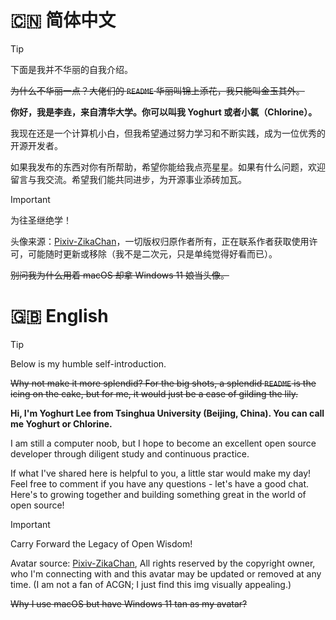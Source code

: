 # 🇨🇳 简体中文

> [!tip]
> 下面是我并不华丽的自我介绍。
> 
> ~~为什么不华丽一点？大佬们的 `README` 华丽叫锦上添花，我只能叫金玉其外。~~

**你好，我是李垚，来自清华大学。你可以叫我 Yoghurt 或者小氯（Chlorine）。**

我现在还是一个计算机小白，但我希望通过努力学习和不断实践，成为一位优秀的开源开发者。

如果我发布的东西对你有所帮助，希望你能给我点亮星星。如果有什么问题，欢迎留言与我交流。希望我们能共同进步，为开源事业添砖加瓦。

> [!important]
> 为往圣继绝学！

头像来源：[Pixiv-ZikaChan](https://www.pixiv.net/artworks/106366043)，一切版权归原作者所有，正在联系作者获取使用许可，可能随时更新或移除（我不是二次元，只是单纯觉得好看而已）。

~~别问我为什么用着 macOS 却拿 Windows 11 娘当头像。~~

# 🇬🇧 English

> [!tip]
> Below is my humble self-introduction.
> 
> ~~Why not make it more splendid? For the big shots, a splendid `README` is the icing on the cake, but for me, it would just be a case of gilding the lily.~~

**Hi, I'm Yoghurt Lee from Tsinghua University (Beijing, China). You can call me Yoghurt or Chlorine.**

I am still a computer noob, but I hope to become an excellent open source developer through diligent study and continuous practice.

If what I've shared here is helpful to you, a little star would make my day! Feel free to comment if you have any questions - let's have a good chat. Here's to growing together and building something great in the world of open source!

> [!important]
> Carry Forward the Legacy of Open Wisdom!

Avatar source: [Pixiv-ZikaChan](https://www.pixiv.net/artworks/106366043), All rights reserved by the copyright owner, who I'm connecting with and this avatar may be updated or removed at any time. (I am not a fan of ACGN; I just find this img visually appealing.)

~~Why I use macOS but have Windows 11 tan as my avatar?~~

<!---
yoghurtlee-thu/yoghurtlee-thu is a ✨ special ✨ repository because its `README.md` (this file) appears on your GitHub profile.
You can click the Preview link to take a look at your changes.
--->

